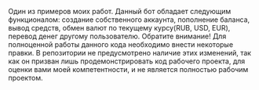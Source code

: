 Один из примеров моих работ. Данный бот обладает следующим функционалом: создание собственного аккаунта, пополнение баланса, вывод средств, обмен валют по текущему курсу(RUB, USD, EUR), перевод денег другому пользователю.
Обратите внимание! Для полноценной работы данного кода необходимо внести некоторые правки. В репозитории не предусмотрено наличие этих изменений, так как он призван лишь продемонстрировать код рабочего проекта, для оценки вами моей компетентности, и не является полностью рабочим проектом.
